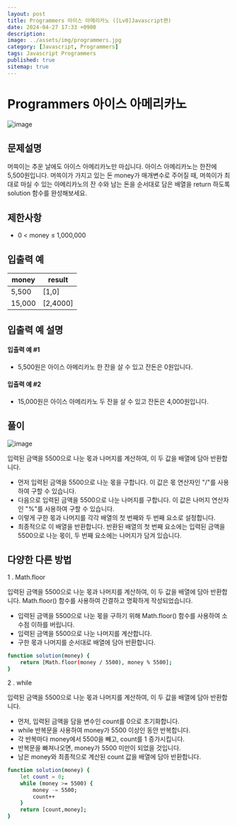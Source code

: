 ```yaml
---
layout: post
title: Programmers 아이스 아메리카노 ([Lv0]Javascript편)
date: 2024-04-27 17:33 +0900
description: 
image: ../assets/img/programmers.jpg
category: [Javascript, Programmers]
tags: Javascript Programmers
published: true
sitemap: true
---
```


# Programmers 아이스 아메리카노

![image](https://github.com/gnlgk/gnlgk.github.io/assets/161431748/b5965423-66ad-48be-9dd4-7604a490148a)

## 문제설명

머쓱이는 추운 날에도 아이스 아메리카노만 마십니다. 아이스 아메리카노는 한잔에 5,500원입니다. 머쓱이가 가지고 있는 돈 money가 매개변수로 주어질 때, 머쓱이가 최대로 마실 수 있는 아메리카노의 잔 수와 남는 돈을 순서대로 담은 배열을 return 하도록 solution 함수를 완성해보세요.

## 제한사항

* 0 < money ≤ 1,000,000

## 입출력 예

|money|result|
|---|---|
|5,500|[1,0]|
|15,000|[2,4000]|

## 입출력 예 설명

#### 입출력 예 #1

* 5,500원은 아이스 아메리카노 한 잔을 살 수 있고 잔돈은 0원입니다.

####  입출력 예 #2

* 15,000원은 아이스 아메리카노 두 잔을 살 수 있고 잔돈은 4,000원입니다.

## 풀이

![image](https://github.com/gnlgk/gnlgk.github.io/assets/161431748/ed6b0c56-3aca-4f5d-a240-4e14e2b6dc9f)

입력된 금액을 5500으로 나눈 몫과 나머지를 계산하여, 이 두 값을 배열에 담아 반환합니다. 

* 먼저 입력된 금액을 5500으로 나눈 몫을 구합니다. 이 값은 몫 연산자인 "/"를 사용하여 구할 수 있습니다.
* 다음으로 입력된 금액을 5500으로 나눈 나머지를 구합니다. 이 값은 나머지 연산자인 "%"를 사용하여 구할 수 있습니다.
* 이렇게 구한 몫과 나머지를 각각 배열의 첫 번째와 두 번째 요소로 설정합니다.
* 최종적으로 이 배열을 반환합니다. 반환된 배열의 첫 번째 요소에는 입력된 금액을 5500으로 나눈 몫이, 두 번째 요소에는 나머지가 담겨 있습니다.

## 다양한 다른 방법

1 . Math.floor

입력된 금액을 5500으로 나눈 몫과 나머지를 계산하여, 이 두 값을 배열에 담아 반환합니다. Math.floor() 함수를 사용하여 간결하고 명확하게 작성되었습니다. 

* 입력된 금액을 5500으로 나눈 몫을 구하기 위해 Math.floor() 함수를 사용하여 소수점 이하를 버립니다.
* 입력된 금액을 5500으로 나눈 나머지를 계산합니다.
* 구한 몫과 나머지를 순서대로 배열에 담아 반환합니다.

````bash
function solution(money) {
    return [Math.floor(money / 5500), money % 5500];
}
````

2 . while

입력된 금액을 5500으로 나눈 몫과 나머지를 계산하여, 이 두 값을 배열에 담아 반환합니다.

* 먼저, 입력된 금액을 담을 변수인 count를 0으로 초기화합니다.
* while 반복문을 사용하여 money가 5500 이상인 동안 반복합니다.
* 각 반복마다 money에서 5500을 빼고, count를 1 증가시킵니다.
* 반복문을 빠져나오면, money가 5500 미만이 되었을 것입니다.
* 남은 money와 최종적으로 계산된 count 값을 배열에 담아 반환합니다.

````bash
function solution(money) {
    let count = 0;
    while (money >= 5500) {
        money -= 5500;
        count++
    }
    return [count,money];
}
````
